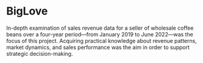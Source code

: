 # BigLove
In-depth examination of sales revenue data for a seller of wholesale coffee beans over a four-year period—from January 2019 to June 2022—was the focus of this project. Acquiring practical knowledge about revenue patterns, market dynamics, and sales performance was the aim in order to support strategic decision-making.
